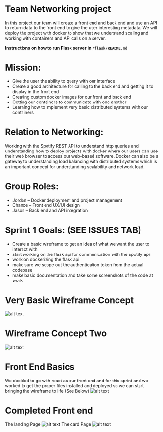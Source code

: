 # Team Networking project 
In this project our team will create a front end and back end and use an API to return data to the front end to give the user interesting metadata.
We will deploy the project with docker to show that we understand scaling and working with containers and API calls on a server.

**Instructions on how to run Flask server in `/flask/README.md`**

# Mission:
-	Give the user the ability to query with our interface
-	Create a good architecture for calling to the back end and getting it to display in the front end
-	Creating custom docker images for our front and back end 
-	Getting our containers to communicate with one another 
-	Learning how to implement very basic distributed systems with our containers 

# Relation to Networking:
Working with the Spotify REST API to understand http queries and understanding how to deploy projects with docker where our users can use their web browser to access our web-based software. Docker can also be a gateway to understanding load balancing with distributed systems which is an important concept for understanding scalability and network load.

# Group Roles:
- Jordan – Docker deployment and project management
- Chance – Front end UX/UI design
- Jason – Back end and API integration


# Sprint 1 Goals: (SEE ISSUES TAB)
- Create a basic wireframe to get an idea of what we want the user to interact with
- start working on the flask api for communication with the spotify api
- work on dockerizing the flask api 
- make sure we scope out the authentication token from the actual codebase
- make basic documentation and take some screenshots of the code at work

# Very Basic Wireframe Concept
![alt text](https://github.com/Hexseral/CNT4104_Group_Proj/blob/master/wireframe.png)

# Wireframe Concept Two
![alt text](https://github.com/Hexseral/CNT4104_Group_Proj/blob/master/Wireframe%20V2.png)

# Front End Basics
We decided to go with react as our front end and for this sprint and we worked to get the proper files installed and deployed so we can start bringing the wireframe
to life (See Below)
![alt text](https://github.com/Hexseral/CNT4104_Group_Proj/blob/master/basic_demo.png)

# Completed Front end
The landing Page
![alt text](https://github.com/Hexseral/CNT4104_Group_Proj/blob/master/completed%20front%20end.png)
The card Page
![alt text](https://github.com/Hexseral/CNT4104_Group_Proj/blob/master/completed%20front%20end%20card.png)
